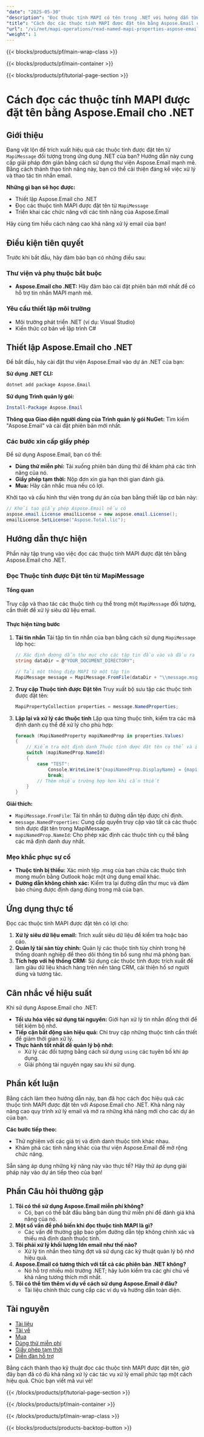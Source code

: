 ```yaml
---
"date": "2025-05-30"
"description": "Đọc thuộc tính MAPI có tên trong .NET với hướng dẫn từng bước này bằng Aspose.Email. Tăng cường khả năng xử lý email của bạn ngay hôm nay."
"title": "Cách đọc các thuộc tính MAPI được đặt tên bằng Aspose.Email cho .NET&#58; Hướng dẫn toàn diện"
"url": "/vi/net/mapi-operations/read-named-mapi-properties-aspose-email-dotnet/"
"weight": 1
---
```


{{< blocks/products/pf/main-wrap-class >}}

{{< blocks/products/pf/main-container >}}

{{< blocks/products/pf/tutorial-page-section >}}
# Cách đọc các thuộc tính MAPI được đặt tên bằng Aspose.Email cho .NET

## Giới thiệu

Đang vật lộn để trích xuất hiệu quả các thuộc tính được đặt tên từ `MapiMessage` đối tượng trong ứng dụng .NET của bạn? Hướng dẫn này cung cấp giải pháp đơn giản bằng cách sử dụng thư viện Aspose.Email mạnh mẽ. Bằng cách thành thạo tính năng này, bạn có thể cải thiện đáng kể việc xử lý và thao tác tin nhắn email.

**Những gì bạn sẽ học được:**
- Thiết lập Aspose.Email cho .NET
- Đọc các thuộc tính MAPI được đặt tên từ `MapiMessage`
- Triển khai các chức năng với các tính năng của Aspose.Email

Hãy cùng tìm hiểu cách nâng cao khả năng xử lý email của bạn!

## Điều kiện tiên quyết

Trước khi bắt đầu, hãy đảm bảo bạn có những điều sau:

### Thư viện và phụ thuộc bắt buộc
- **Aspose.Email cho .NET:** Hãy đảm bảo cài đặt phiên bản mới nhất để có hỗ trợ tin nhắn MAPI mạnh mẽ.

### Yêu cầu thiết lập môi trường
- Môi trường phát triển .NET (ví dụ: Visual Studio)
- Kiến thức cơ bản về lập trình C#

## Thiết lập Aspose.Email cho .NET

Để bắt đầu, hãy cài đặt thư viện Aspose.Email vào dự án .NET của bạn:

**Sử dụng .NET CLI:**
```bash
dotnet add package Aspose.Email
```

**Sử dụng Trình quản lý gói:**
```powershell
Install-Package Aspose.Email
```

**Thông qua Giao diện người dùng của Trình quản lý gói NuGet:**
Tìm kiếm "Aspose.Email" và cài đặt phiên bản mới nhất.

### Các bước xin cấp giấy phép

Để sử dụng Aspose.Email, bạn có thể:
- **Dùng thử miễn phí:** Tải xuống phiên bản dùng thử để khám phá các tính năng của nó.
- **Giấy phép tạm thời:** Nộp đơn xin gia hạn thời gian đánh giá.
- **Mua:** Hãy cân nhắc mua nếu có lợi.

Khởi tạo và cấu hình thư viện trong dự án của bạn bằng thiết lập cơ bản này:
```csharp
// Khởi tạo giấy phép Aspose.Email nếu có
aspose.email.License emailLicense = new aspose.email.License();
emailLicense.SetLicense("Aspose.Total.lic");
```

## Hướng dẫn thực hiện

Phần này tập trung vào việc đọc các thuộc tính MAPI được đặt tên bằng Aspose.Email cho .NET.

### Đọc Thuộc tính được Đặt tên từ MapiMessage

#### Tổng quan
Truy cập và thao tác các thuộc tính cụ thể trong một `MapiMessage` đối tượng, cần thiết để xử lý siêu dữ liệu email.

#### Thực hiện từng bước
1. **Tải tin nhắn**
   Tải tập tin tin nhắn của bạn bằng cách sử dụng `MapiMessage` lớp học:
   ```csharp
   // Xác định đường dẫn thư mục cho các tập tin đầu vào và đầu ra
   string dataDir = @"YOUR_DOCUMENT_DIRECTORY";

   // Tải một thông điệp MAPI từ một tập tin
   MapiMessage message = MapiMessage.FromFile(dataDir + "\\message.msg");
   ```
2. **Truy cập Thuộc tính được Đặt tên**
   Truy xuất bộ sưu tập các thuộc tính được đặt tên:
   ```csharp
   MapiPropertyCollection properties = message.NamedProperties;
   ```
3. **Lặp lại và xử lý các thuộc tính**
   Lặp qua từng thuộc tính, kiểm tra các mã định danh cụ thể để xử lý cho phù hợp:
   ```csharp
   foreach (MapiNamedProperty mapiNamedProp in properties.Values)
   {
       // Kiểm tra một định danh Thuộc tính được đặt tên cụ thể và in giá trị của nó
       switch (mapiNamedProp.NameId)
       {
           case "TEST":
               Console.WriteLine($"{mapiNamedProp.DisplayName} = {mapiNamedProp.Value}");
               break;
           // Thêm nhiều trường hợp hơn khi cần thiết
       }
   }
   ```
**Giải thích:**
- `MapiMessage.FromFile`: Tải tin nhắn từ đường dẫn tệp được chỉ định.
- `message.NamedProperties`: Cung cấp quyền truy cập vào tất cả các thuộc tính được đặt tên trong MapiMessage.
- `mapiNamedProp.NameId`: Cho phép xác định các thuộc tính cụ thể bằng các mã định danh duy nhất.

### Mẹo khắc phục sự cố
- **Thuộc tính bị thiếu:** Xác minh tệp .msg của bạn chứa các thuộc tính mong muốn bằng Outlook hoặc một ứng dụng email khác.
- **Đường dẫn không chính xác:** Kiểm tra lại đường dẫn thư mục và đảm bảo chúng được định dạng đúng trong mã của bạn.

## Ứng dụng thực tế
Đọc các thuộc tính MAPI được đặt tên có lợi cho:
1. **Xử lý siêu dữ liệu email:** Trích xuất siêu dữ liệu để kiểm tra hoặc báo cáo.
2. **Quản lý tài sản tùy chỉnh:** Quản lý các thuộc tính tùy chỉnh trong hệ thống doanh nghiệp để theo dõi thông tin bổ sung như mã phòng ban.
3. **Tích hợp với hệ thống CRM:** Sử dụng các thuộc tính được trích xuất để làm giàu dữ liệu khách hàng trên nền tảng CRM, cải thiện hồ sơ người dùng và tương tác.

## Cân nhắc về hiệu suất
Khi sử dụng Aspose.Email cho .NET:
- **Tối ưu hóa việc sử dụng tài nguyên:** Giới hạn xử lý tin nhắn đồng thời để tiết kiệm bộ nhớ.
- **Tiếp cận bất động sản hiệu quả:** Chỉ truy cập những thuộc tính cần thiết để giảm thời gian xử lý.
- **Thực hành tốt nhất để quản lý bộ nhớ:**
  - Xử lý các đối tượng bằng cách sử dụng `using` các tuyên bố khi áp dụng.
  - Giải phóng tài nguyên ngay sau khi sử dụng.

## Phần kết luận
Bằng cách làm theo hướng dẫn này, bạn đã học cách đọc hiệu quả các thuộc tính MAPI được đặt tên với Aspose.Email cho .NET. Khả năng này nâng cao quy trình xử lý email và mở ra những khả năng mới cho các dự án của bạn.

**Các bước tiếp theo:**
- Thử nghiệm với các giá trị và định danh thuộc tính khác nhau.
- Khám phá các tính năng khác của thư viện Aspose.Email để mở rộng chức năng.

Sẵn sàng áp dụng những kỹ năng này vào thực tế? Hãy thử áp dụng giải pháp này vào dự án tiếp theo của bạn!

## Phần Câu hỏi thường gặp
1. **Tôi có thể sử dụng Aspose.Email miễn phí không?**
   - Có, bạn có thể bắt đầu bằng bản dùng thử miễn phí để đánh giá khả năng của nó.
2. **Một số vấn đề phổ biến khi đọc thuộc tính MAPI là gì?**
   - Các vấn đề thường gặp bao gồm đường dẫn tệp không chính xác và thiếu mã định danh thuộc tính.
3. **Tôi phải xử lý khối lượng lớn email như thế nào?**
   - Xử lý tin nhắn theo từng đợt và sử dụng các kỹ thuật quản lý bộ nhớ hiệu quả.
4. **Aspose.Email có tương thích với tất cả các phiên bản .NET không?**
   - Nó hỗ trợ nhiều môi trường .NET; hãy luôn kiểm tra các ghi chú về khả năng tương thích mới nhất.
5. **Tôi có thể tìm thêm ví dụ về cách sử dụng Aspose.Email ở đâu?**
   - Tài liệu chính thức cung cấp các ví dụ và hướng dẫn toàn diện.

## Tài nguyên
- [Tài liệu](https://reference.aspose.com/email/net/)
- [Tải về](https://releases.aspose.com/email/net/)
- [Mua](https://purchase.aspose.com/buy)
- [Dùng thử miễn phí](https://releases.aspose.com/email/net/)
- [Giấy phép tạm thời](https://purchase.aspose.com/temporary-license/)
- [Diễn đàn hỗ trợ](https://forum.aspose.com/c/email/10)

Bằng cách thành thạo kỹ thuật đọc các thuộc tính MAPI được đặt tên, giờ đây bạn đã có đủ khả năng xử lý các tác vụ xử lý email phức tạp một cách hiệu quả. Chúc bạn viết mã vui vẻ!

{{< /blocks/products/pf/tutorial-page-section >}}

{{< /blocks/products/pf/main-container >}}

{{< /blocks/products/pf/main-wrap-class >}}

{{< blocks/products/products-backtop-button >}}
